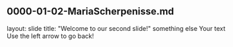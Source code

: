 0000-01-02-MariaScherpenisse.md
---
layout: slide
title: "Welcome to our second slide!"
something else
Your text
Use the left arrow to go back!
